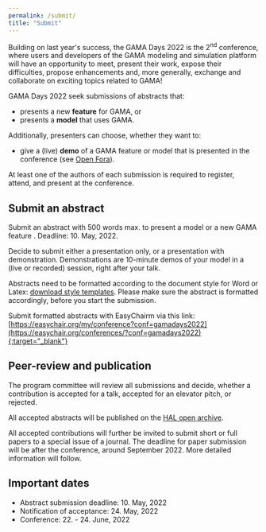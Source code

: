 ```yaml
---
permalink: /submit/
title: "Submit"
---
```


Building on last year's success, the GAMA Days 2022 is the 2<sup>nd</sup> conference, where users and developers of the GAMA modeling and simulation platform will have an opportunity to meet, present their work, expose their difficulties, propose enhancements and, more generally, exchange and collaborate on exciting topics related to GAMA!

GAMA Days 2022 seek submissions of abstracts that:

* presents a new **feature** for GAMA, or
* presents a **model** that uses GAMA.

Additionally, presenters can choose, whether they want to: 

* give a (live) **demo** of a GAMA feature or model that is presented in the conference (see [Open Fora](https://gama-platform.org/Gama-Days-2022/openfora/)).

At least one of the authors of each submission is required to register, attend, and present at the conference. 

## Submit an abstract

Submit an abstract with 500 words max. to present a model or a new GAMA feature . Deadline: 10. May, 2022. 

Decide to submit either a presentation only, or a presentation with demonstration. Demonstrations are 10-minute demos of your model in a (live or recorded) session, right after your talk. 

Abstracts need to be formatted according to the document style for Word or Latex: [download style templates](https://gama-platform.org/Gama-Days-2022/Style-GamaDays2022.zip). Please make sure the abstract is formatted accordingly, before you start the submission. 

Submit formatted abstracts with EasyChairm via this link: [https://easychair.org/my/conference?conf=gamadays2022](https://easychair.org/conferences/?conf=gamadays2022){:target="_blank"}

## Peer-review and publication

The program committee will review all submissions and decide, whether a contribution is accepted for a talk, accepted for an elevator pitch, or rejected.

All accepted abstracts will be published on the [HAL open archive](https://hal.archives-ouvertes.fr/).

All accepted contributions will further be invited to submit short or full papers to a special issue of a journal. The deadline for paper submission will be after the conference, around September 2022. More detailed information will follow.

## Important dates

- Abstract submission deadline: 10. May, 2022
- Notification of acceptance: 24. May, 2022
- Conference: 22. - 24. June, 2022
